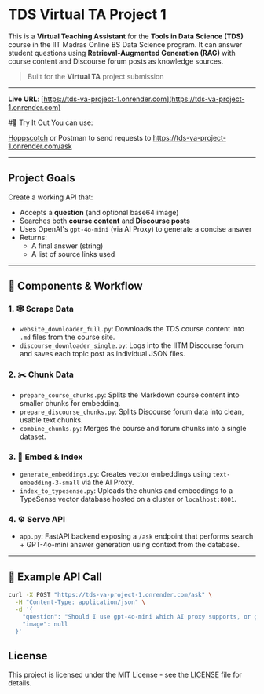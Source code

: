 # TDS Virtual TA Project 1

This is a **Virtual Teaching Assistant** for the **Tools in Data Science (TDS)** course in the IIT Madras Online BS Data Science program. It can answer student questions using **Retrieval-Augmented Generation (RAG)** with course content and Discourse forum posts as knowledge sources.

> Built for the **Virtual TA** project submission 

---

 **Live URL**: [https://tds-va-project-1.onrender.com](https://tds-va-project-1.onrender.com)

#🧪 Try It Out
You can use:

[Hoppscotch](https://hoppscotch.io/) or Postman to send requests to https://tds-va-project-1.onrender.com/ask

---

## Project Goals

Create a working API that:

- Accepts a **question** (and optional base64 image)
- Searches both **course content** and **Discourse posts**
- Uses OpenAI's `gpt-4o-mini` (via AI Proxy) to generate a concise answer
- Returns:
  - A final answer (string)
  - A list of source links used

---

## 🧩 Components & Workflow

### 1. 🕸 Scrape Data  
- `website_downloader_full.py`: Downloads the TDS course content into `.md` files from the course site.  
- `discourse_downloader_single.py`: Logs into the IITM Discourse forum and saves each topic post as individual JSON files.

### 2. ✂️ Chunk Data  
- `prepare_course_chunks.py`: Splits the Markdown course content into smaller chunks for embedding.  
- `prepare_discourse_chunks.py`: Splits Discourse forum data into clean, usable text chunks.  
- `combine_chunks.py`: Merges the course and forum chunks into a single dataset.

### 3. 🧠 Embed & Index  
- `generate_embeddings.py`: Creates vector embeddings using `text-embedding-3-small` via the AI Proxy.  
- `index_to_typesense.py`: Uploads the chunks and embeddings to a TypeSense vector database hosted on a cluster or `localhost:8001`.

### 4. ⚙️ Serve API  
- `app.py`: FastAPI backend exposing a `/ask` endpoint that performs search + GPT-4o-mini answer generation using context from the database.

---

## 📡 Example API Call

```bash
curl -X POST "https://tds-va-project-1.onrender.com/ask" \
  -H "Content-Type: application/json" \
  -d '{
    "question": "Should I use gpt-4o-mini which AI proxy supports, or gpt-3.5-turbo?",
    "image": null
  }'
```
## License

This project is licensed under the MIT License - see the [LICENSE](LICENSE) file for details.
